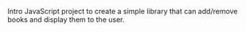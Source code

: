 Intro JavaScript project to create a simple library that can add/remove books and display them to the user.